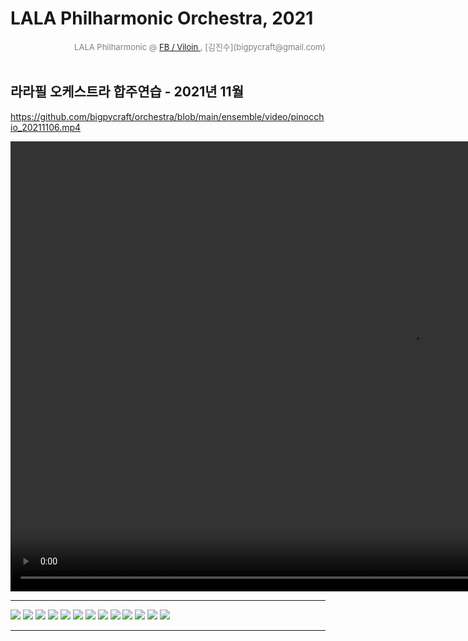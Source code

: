 
# LALA Philharmonic Orchestra, 2021

<div align='right'><font size=2 color='gray'>LALA Philharmonic  @ <font color='blue'><a href='https://www.facebook.com/jskim.kr'>FB / Viloin </a></font>, [김진수](bigpycraft@gmail.com)</font></div>
<br>

## 라라필 오케스트라 합주연습 - 2021년 11월
https://github.com/bigpycraft/orchestra/blob/main/ensemble/video/pinocchio_20211106.mp4

<video src="./video/pinocchio_20211120.mp4" width="1280px" height="720px" controls autoplay loop></video>
<hr>
<img src="./photo/합주연습_2021년11월_01.jpg">
<img src="./photo/합주연습_2021년11월_02.jpg">
<img src="./photo/합주연습_2021년11월_03.jpg">
<img src="./photo/합주연습_2021년11월_04.jpg">
<img src="./photo/합주연습_2021년11월_05.jpg">
<img src="./photo/합주연습_2021년11월_06.jpg">
<img src="./photo/합주연습_2021년11월_07.jpg">
<img src="./photo/합주연습_2021년11월_08.jpg">
<img src="./photo/합주연습_2021년11월_09.jpg">
<img src="./photo/합주연습_2021년11월_10.jpg">
<img src="./photo/합주연습_2021년11월_11.jpg">
<img src="./photo/합주연습_2021년11월_12.jpg">
<img src="./photo/합주연습_2021년11월_13.jpg">

<hr>

